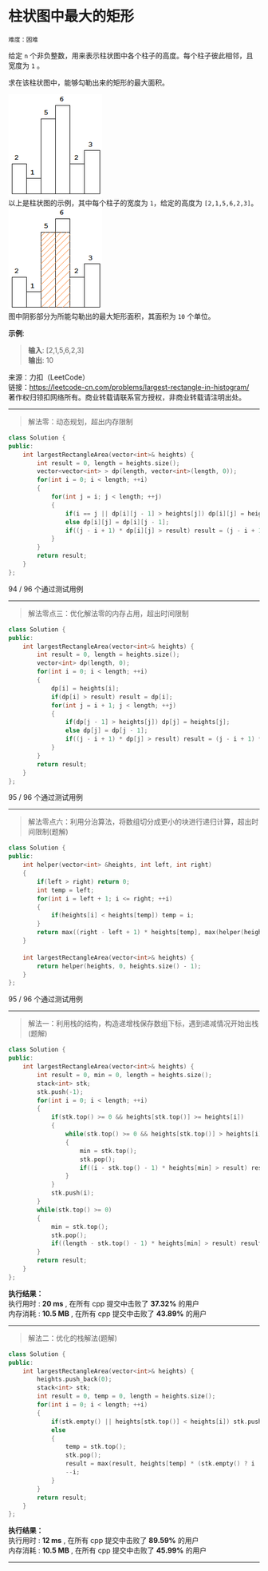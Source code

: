 # 柱状图中最大的矩形 #  
`难度：困难` 

给定 `n` 个非负整数，用来表示柱状图中各个柱子的高度。每个柱子彼此相邻，且宽度为 `1` 。  

求在该柱状图中，能够勾勒出来的矩形的最大面积。  

![柱形图](../pic/histogram.png "柱形图")  
以上是柱状图的示例，其中每个柱子的宽度为 `1`，给定的高度为 `[2,1,5,6,2,3]`。  
![柱形面积图](../pic/histogram_area.png "柱形面积图")   
图中阴影部分为所能勾勒出的最大矩形面积，其面积为 `10` 个单位。  

**示例**:   
>**输入**: [2,1,5,6,2,3]  
>**输出**: 10  

来源：力扣（LeetCode）  
链接：https://leetcode-cn.com/problems/largest-rectangle-in-histogram/  
著作权归领扣网络所有。商业转载请联系官方授权，非商业转载请注明出处。  

---  
>解法零：动态规划，超出内存限制  

```C++
class Solution {
public:
    int largestRectangleArea(vector<int>& heights) {
        int result = 0, length = heights.size();
        vector<vector<int> > dp(length, vector<int>(length, 0));
        for(int i = 0; i < length; ++i)
        {
            for(int j = i; j < length; ++j)
            {
                if(i == j || dp[i][j - 1] > heights[j]) dp[i][j] = heights[j];
                else dp[i][j] = dp[i][j - 1];
                if((j - i + 1) * dp[i][j] > result) result = (j - i + 1) * dp[i][j];
            }
        }
        return result;
    }
};
```  
94 / 96 个通过测试用例  

---  
>解法零点三：优化解法零的内存占用，超出时间限制  

```C++
class Solution {
public:
    int largestRectangleArea(vector<int>& heights) {
        int result = 0, length = heights.size();
        vector<int> dp(length, 0);
        for(int i = 0; i < length; ++i)
        {
            dp[i] = heights[i];
            if(dp[i] > result) result = dp[i];
            for(int j = i + 1; j < length; ++j)
            {
                if(dp[j - 1] > heights[j]) dp[j] = heights[j];
                else dp[j] = dp[j - 1];
                if((j - i + 1) * dp[j] > result) result = (j - i + 1) * dp[j];
            }
        }
        return result;
    }
};
```  
95 / 96 个通过测试用例

---  
>解法零点六：利用分治算法，将数组切分成更小的块进行递归计算，超出时间限制(题解)  

```C++
class Solution {
public:
    int helper(vector<int> &heights, int left, int right)
    {
        if(left > right) return 0;
        int temp = left;
        for(int i = left + 1; i <= right; ++i)
        {
            if(heights[i] < heights[temp]) temp = i;
        }
        return max((right - left + 1) * heights[temp], max(helper(heights, left, temp - 1), helper(heights, temp + 1, right)));
    }

    int largestRectangleArea(vector<int>& heights) {
        return helper(heights, 0, heights.size() - 1);
    }
};
```  
95 / 96 个通过测试用例

---  
>解法一：利用栈的结构，构造递增栈保存数组下标，遇到递减情况开始出栈(题解)  

```C++
class Solution {
public:
    int largestRectangleArea(vector<int>& heights) {
        int result = 0, min = 0, length = heights.size();
        stack<int> stk;
        stk.push(-1);
        for(int i = 0; i < length; ++i)
        {
            if(stk.top() >= 0 && heights[stk.top()] >= heights[i])
            {
                while(stk.top() >= 0 && heights[stk.top()] > heights[i])
                {
                    min = stk.top();
                    stk.pop();
                    if((i - stk.top() - 1) * heights[min] > result) result = (i - stk.top() - 1) * heights[min];
                }
            }
            stk.push(i);
        }
        while(stk.top() >= 0)
        {
            min = stk.top();
            stk.pop();
            if((length - stk.top() - 1) * heights[min] > result) result = (length - stk.top() - 1) * heights[min];
        }
        return result;
    }
};
```  

**执行结果：**  
执行用时 : **20 ms** , 在所有 cpp 提交中击败了 **37.32%** 的用户  
内存消耗 : **10.5 MB** , 在所有 cpp 提交中击败了 **43.89%** 的用户  

---  
>解法二：优化的栈解法(题解)  

```C++
class Solution {
public:
    int largestRectangleArea(vector<int>& heights) {
        heights.push_back(0);
        stack<int> stk;
        int result = 0, temp = 0, length = heights.size();
        for(int i = 0; i < length; ++i)
        {
            if(stk.empty() || heights[stk.top()] < heights[i]) stk.push(i);
            else
            {
                temp = stk.top();
                stk.pop();
                result = max(result, heights[temp] * (stk.empty() ? i : (i - stk.top() - 1)));
                --i;
            }
        }
        return result;
    }
};
```  

**执行结果：**  
执行用时 : **12 ms** , 在所有 cpp 提交中击败了 **89.59%** 的用户  
内存消耗 : **10.5 MB** , 在所有 cpp 提交中击败了 **45.99%** 的用户  

---  